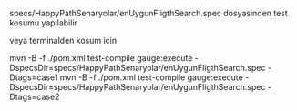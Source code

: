 specs/HappyPathSenaryolar/enUygunFligthSearch.spec  dosyasinden test kosumu yapilabilir 

veya terminalden kosum icin

mvn -B -f ./pom.xml test-compile gauge:execute -DspecsDir=specs/HappyPathSenaryolar/enUygunFligthSearch.spec -Dtags=case1
mvn -B -f ./pom.xml test-compile gauge:execute -DspecsDir=specs/HappyPathSenaryolar/enUygunFligthSearch.spec -Dtags=case2

